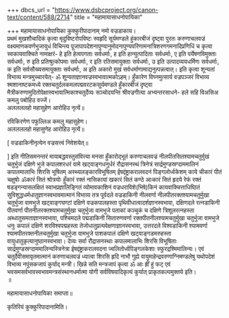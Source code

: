 +++
dbcs_url = "https://www.dsbcproject.org/canon-text/content/588/2714"
title = "महामायासाधनोपायिका"

+++
महामायासाधनोपायिका 
कुक्कुरीपादानाम्
नमो वज्रडाकाय।  
प्रथमं मुखशौचादिकं कृत्वा मृदुविष्टरोपविष्टः स्वहृदि सूर्यमण्डले हुंकारबीजं दृष्ट्वा पुरतः करुणाचलवज्रं वक्ष्यमाणकवर्णभुजायुधं विचिन्त्य पूजापापदेशनापुण्यानुमोदनापुण्यपरिणामनात्रिशरणगमनादिप्रणिधिं च कृत्वा स्वकायवाक्चिते नामाक्षरं- हे इति हेत्वपगताः सर्वधर्माः, ह इति हान्युत्पादिताः सर्वधर्माः, ए इति पर्येषणविमुक्ताः सर्वधर्माः, रु इति प्रतिश्रुत्कोपमाः सर्वधर्माः, र इति रतिसमायुक्ताः सर्वधर्माः, उ इति उत्पादव्ययधर्मिणः सर्वधर्माः, क इति सर्वसौख्यसमायुक्ताः सर्वधर्माः, अ इति अकारो मुखं सर्वधर्माणामाद्यनुत्पन्नत्वात्। इति कृत्वा शून्यतां विभाव्य मन्त्रमुच्चारयेत्- ॐ शून्यताज्ञानवज्रस्वभावात्मकोऽहम्। हुँकारेण विघ्नमुत्सार्य वज्रपञ्जरं विभाव्य श्मशानाष्टकमध्ये रक्तचतुर्दलकमलपद्मवरटकसूर्यमण्डले हुँकारबीजं दृष्ट्वा मैत्रीकरुणामुदितोपेक्षास्वभावात्मिकाश्चतुर्देव्यः सञ्चोदयन्ति श्रीवज्रगीत्या अभ्यन्तरसाधने-
हले सहि विअसिअ कमलु पबोहिउ वज्जें।  
अललललहो महासुहेण आरोहिउ नृत्यें॥

रविकिरणेण पफुल्लिअ कमलु महासुहेण।  
अललललहो महासुणेह आरोहिउ नृत्यें॥

[ वज्रडाकिनीनृत्येन वज्रसत्त्वं निवेशयेत्॥

]
इति गीतिसमनन्तरं मायाबद्धवस्तुसंवित्त्या मनसा हुँकारोद्भूतं करुणाचलवज्रं नीलपीतसितश्यामचतुर्मुखं चतुर्भुजं दक्षिणे भुजे कपालशरधरं वामे खट्वाङ्गधनुर्धरं रौद्रासनस्थं त्रिनेत्रं सार्द्रमुण्डस्रग्दाममालिनं कपालमालाभिः शिरसि भूषितम् अस्थ्यलङ्कारविभूषितम् ईषद्दंष्ट्राकरालवदनं पिङ्गलोर्ध्वकेशम् काये चीकारं पीतं चक्षुषोः ॐकारं सितं श्रोत्रयोः हुँकारं रक्तं नासिकायां खकारं सितं कण्ठे आःकारं सितं हृदये रेफं रक्तं षडङ्गन्यासलक्षितं स्वाभप्रज्ञालिङ्गितं व्योमावकाशिनं वज्रधराविशे(भिषे)किनं कायवाक्चित्ताधिष्ठितं सुविशुद्धधर्मधातुज्ञानस्वभावमात्मानं विभाव्य तत्र पूर्वदले वज्रडाकिनी नीलवर्णा नीलपीतरक्तश्यामचतुर्मुखा चतुर्भुजा वामभुजे खट्वाङ्गघण्टां दक्षिणे वज्रकपालहस्ता पृथिवीधात्वादर्शज्ञानस्वभावा, दक्षिणदले रत्नडाकिनी पीतवर्णा पीतनीलरक्तश्यामचतुर्मुखा चतुर्भुजा वामभुजे पताकां कञ्चुकं च दक्षिणे त्रिशूलरत्नहस्ता अब्धातुसमताज्ञानस्वभावा, पश्चिमदले पद्मडाकिनी सितारुणवर्णा रक्तपीतनीलश्यामचतुर्मुखा चतुर्भुजा वामभुजे धनुः कपालं दक्षिणे शरविश्वपद्महस्ता तेजोधातुप्रत्यवेक्षणाज्ञानस्वभावा, उत्तरदले विश्वडाकिनी श्यामवर्णा श्यामपीतरक्तनीलचतुर्मुखा चतुर्भुजा वामभुजे पाशकपालं दक्षिणे खट्वाङ्गडमरुहस्ता वायुधातुकृत्यानुष्ठानस्वभावा। देव्यः सर्वा रौद्रासनस्थाः कपालमालाभिः शिरसि विभूषिताः सार्द्रमुण्डस्रग्दाममालिन्यस्त्रिनेत्रा ईषद्दंष्ट्राकरालवदना ज्वलितोर्ध्वपिङ्गलकेशाः स्फुरद्रश्मिमालिन्यः। एवं चतुर्देवीसमावृतमात्मानं करुणाचलवज्रं ध्यात्वा शिरसि हृदि नाभौ गुह्ये वायुमाहेन्द्रवरुणाग्निमण्डलेषु यथोपदेशं विभाव्य नपुंसकजापं कुर्याद् मन्त्री। खिन्ने सति मन्त्रजापं कृत्वा ॐ आः ह्रीं हुं फट् एवं भवसमसर्वभावस्वभावमन्त्रसंस्थानधर्मात्मा योगी सर्वविषयादिकृत्यं कुर्यात् प्राकृतकल्पमुक्तये इति।  
॥

महामायासाधनोपायिका समाप्ता॥

कृतिरियं कुक्कुरिपादानामिति।  

